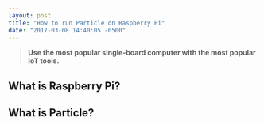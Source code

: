```yaml
---
layout: post
title: "How to run Particle on Raspberry Pi"
date: "2017-03-08 14:40:05 -0500"
---
```


>**Use the most popular single-board computer with the most popular IoT tools.**

## What is Raspberry Pi?



## What is Particle?
